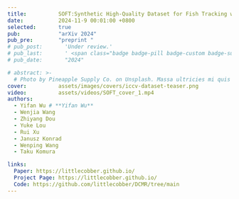 ```yaml
---
title:          SOFT:Synthetic High-Quality Dataset for Fish Tracking with Multiple Camera Views
date:           2024-11-9 00:01:00 +0800
selected:       true
pub:            "arXiv 2024"
pub_pre:        "preprint "
# pub_post:       'Under review.'
# pub_last:       ' <span class="badge badge-pill badge-custom badge-success">Spotlight</span>'
# pub_date:       "2024"

# abstract: >-
  # Photo by Pineapple Supply Co. on Unsplash. Massa ultricies mi quis hendrerit dolor magna. Arcu non odio euismod lacinia at quis risus sed. Et tortor at risus viverra. Enim neque volutpat ac tincidunt. Dictum varius duis at consectetur lorem donec.
cover:          assets/images/covers/iccv-dataset-teaser.png
video:          assets/videos/SOFT_cover_1.mp4
authors:
  - Yifan Wu # **Yifan Wu**
  - Wenjia Wang
  - Zhiyang Dou
  - Yuke Lou
  - Rui Xu
  - Janusz Konrad
  - Wenping Wang
  - Taku Komura

links:
  Paper: https://littlecobber.github.io/
  Project Page: https://littlecobber.github.io/
  Code: https://github.com/littlecobber/DCMR/tree/main
---
```

